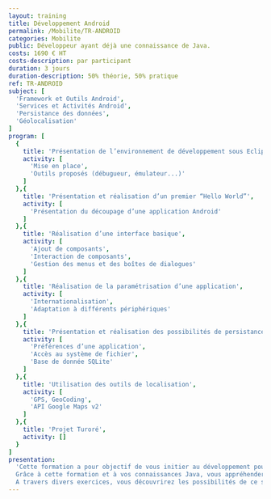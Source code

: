 ```yaml
---
layout: training
title: Développement Android
permalink: /Mobilite/TR-ANDROID
categories: Mobilite
public: Développeur ayant déjà une connaissance de Java.
costs: 1690 € HT
costs-description: par participant
duration: 3 jours
duration-description: 50% théorie, 50% pratique
ref: TR-ANDROID
subject: [
  'Framework et Outils Android',
  'Services et Activités Android',
  'Persistance des données',
  'Géolocalisation'
]
program: [
  {
    title: 'Présentation de l’environnement de développement sous Eclipse',
    activity: [
      'Mise en place',
      'Outils proposés (débugueur, émulateur...)'
    ]
  },{
    title: 'Présentation et réalisation d’un premier “Hello World”',
    activity: [
      'Présentation du découpage d’une application Android'
    ]
  },{
    title: 'Réalisation d’une interface basique',
    activity: [
      'Ajout de composants',
      'Interaction de composants',
      'Gestion des menus et des boîtes de dialogues'
    ]
  },{
    title: 'Réalisation de la paramétrisation d’une application',
    activity: [
      'Internationalisation',
      'Adaptation à différents périphériques'
    ]
  },{
    title: 'Présentation et réalisation des possibilités de persistance de données',
    activity: [
      'Préférences d’une application',
      'Accès au système de fichier',
      'Base de donnée SQLite'
    ]
  },{
    title: 'Utilisation des outils de localisation',
    activity: [
      'GPS, GeoCoding',
      'API Google Maps v2'
    ]
  },{
    title: 'Projet Turoré',
    activity: []
  }
]
presentation:
  'Cette formation a pour objectif de vous initier au développement pour Android.
  Grâce à cette formation et à vos connaissances Java, vous appréhenderez la prise en main de l’environnement de développement, et vous apprendrez les concepts essentiels d’Android.
  A travers divers exercices, vous découvrirez les possibilités de ce système avant de mettre en oeuvre le développement d’un projet complet.'
---
```

